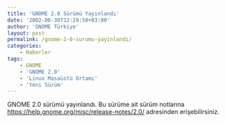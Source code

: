 ```yaml
---
title: 'GNOME 2.0 Sürümü Yayınlandı'
date: '2002-06-30T12:29:50+03:00'
author: 'GNOME Türkiye'
layout: post
permalink: /gnome-2-0-surumu-yayinlandi/
categories:
    - Haberler
tags:
    - GNOME
    - 'GNOME 2.0'
    - 'Linux Masaüstü Ortamı'
    - 'Yeni Sürüm'
---
```


GNOME 2.0 sürümü yayınlandı. Bu sürüme ait sürüm notlarına <https://help.gnome.org/misc/release-notes/2.0/> adresinden erişebilirsiniz.